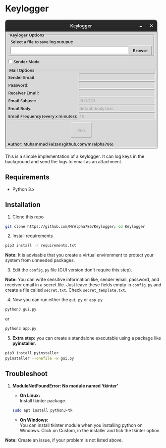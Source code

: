 # Keylogger


![Screenshot](images/s1.png)

This is a simple implementation of a keylogger. It can log keys in the background and send the logs to email as an attachment.


## Requirements
* Python 3.x


## Installation
1. Clone this repo
```bash
git clone https://github.com/MrAlpha786/Keylogger; cd Keylogger
```


2. Install requirements
```bash
pip3 install -r requirements.txt
```
**Note:** It is advisable that you create a virtual environment to protect your system from unneeded packages.


3. Edit the ``config.py`` file (GUI version don't require this step).


**Note:** You can write sensitive information like, sender email, password, and receiver email in a secret file. Just leave these fields empty in ``config.py`` and create a file called ``secret.txt``. Check ``secret_template.txt``.


4. Now you can run either the ``gui.py`` or ``app.py``
```bash
python3 gui.py
```
or
```bash
python3 app.py
```


5. **Extra step:** you can create a standalone executable using a package like **pyinstaller**.
```bash
pip3 install pyinstaller
pyinstaller --onefile -w gui.py
```

## Troubleshoot
1. **ModuleNotFoundError: No module named ‘tkinter’**
    * **On Linux:**\
    Install tkinter package.
    ```bash
    sudo apt install python3-tk 
    ```

    * **On Windows:**\
        You can install tkinter module when you installing python on Windows. Click on Custom, in the installer and tick the tkinter option.

**Note:** Create an issue, if your problem is not listed above.